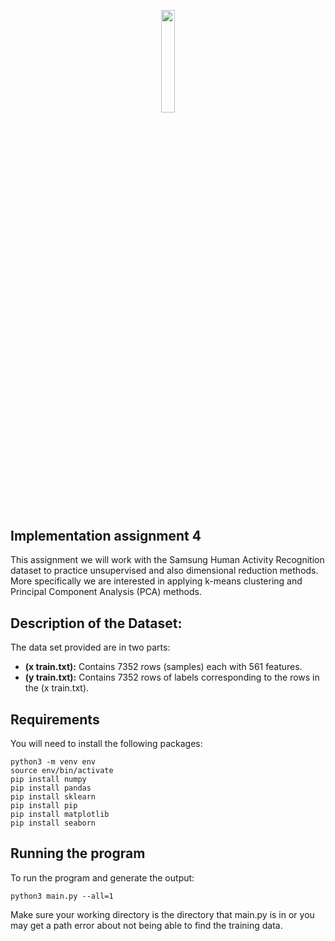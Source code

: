 <p align="center"><img width=20.5% src="https://upload.wikimedia.org/wikipedia/en/thumb/0/07/Oregon_State_College_of_Engineering_Logo.jpg/220px-Oregon_State_College_of_Engineering_Logo.jpg"></p>


## Implementation assignment 4
This assignment we will work with the Samsung Human Activity Recognition dataset to practice unsupervised and also dimensional reduction methods. More specifically we are interested in applying k-means clustering and Principal Component Analysis (PCA) methods.

## Description of the Dataset:
The data set provided are in two parts:
* <b>(x train.txt):</b> Contains 7352 rows (samples) each with 561 features.
* <b>(y train.txt):</b> Contains 7352 rows of labels corresponding to the rows in the (x train.txt).

## Requirements
You will need to install the following packages:
```
python3 -m venv env
source env/bin/activate
pip install numpy
pip install pandas
pip install sklearn
pip install pip
pip install matplotlib
pip install seaborn
```

## Running the program
To run the program and generate the output:
```
python3 main.py --all=1
```
Make sure your working directory is the directory that main.py is in or you may get a path error about not being able to find the training data.
